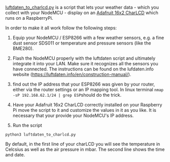 [luftdaten_to_charlcd.py](luftdaten_to_charlcd.py) is a script that lets your weather data - which you collect with your NodeMCU - display on an [Adafruit 16x2 CharLCD](https://learn.adafruit.com/drive-a-16x2-lcd-directly-with-a-raspberry-pi/overview) which runs on a RaspberryPi.

In order to make it all work follow the following steps:

1. Equip your NodeMCU / ESP8266 with a few weather sensors, e.g. a fine dust sensor SDS011 or temperature and pressure sensors (like the BME280).
2. Flash the NodeMCU properly with the luftdaten script and ultimately integrate it into your LAN. Make sure it recognizes all the sensors you have connected. The instructions can be found on the lufdaten.info website (https://luftdaten.info/en/construction-manual/).
3. find out the IP address that your ESP8266 was given by your router, either via the router settings or an IP mapping tool. In linux terminal ```nmap -sP 192.168.62.1/24 | grep ESP```should do the trick.

4. Have your Adafruit 16x2 CharLCD correctly installed on your Raspberry Pi move the script to it and customize the values in it as you like. It is necessary that your provide your NodeMCU's IP address.

5. Run the script
```
python3 luftdaten_to_charlcd.py
```
By default, in the first line of your charLCD you will see the temperature in Celcsius as well as the air pressure in mbar. The second line shows the time and date.
